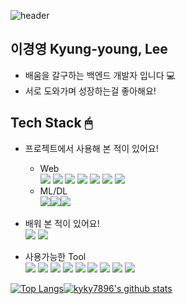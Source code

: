 ![header](https://capsule-render.vercel.app/api?type=rect&color=gradient&height=300&section=header&text=KY%20Lee&fontSize=90)<br>

## 이경영 Kyung-young, Lee
- 배움을 갈구하는 백엔드 개발자 입니다 💻
- 서로 도와가며 성장하는걸 좋아해요!


## Tech Stack 🖱
- 프로젝트에서 사용해 본 적이 있어요! <br>
  - Web <br>
    <img src="https://img.shields.io/badge/-Java-512BD4?style=flat-square&logoColor=white"/> <img src="https://img.shields.io/badge/-Mysql-4479A1?style=flat-square&logo=Mysql&logoColor=white"/> <img src="https://img.shields.io/badge/-JavaScript-F7DF1E?style=flat-square&logo=JavaScript&logoColor=white"/> <img src="https://img.shields.io/badge/-Python-3776AB?style=flat-square&logo=Python&logoColor=white"/> <img src="https://img.shields.io/badge/-Flask-000000?style=flat-square&logo=Flask&logoColor=white"/> <img src="https://img.shields.io/badge/-HTML5-E34F26?style=flat-square&logo=HTML5&logoColor=white"/> <img src="https://img.shields.io/badge/-CSS3-1572B6?style=flat-square&logo=CSS3&logoColor=white"/> 
  - ML/DL <br>
    <img src="https://img.shields.io/badge/-pandas-150458?style=flat-square&logo=pandas&logoColor=white"/><img src="https://img.shields.io/badge/-NumPy-013243?style=flat-square&logo=NumPy&logoColor=white"/><img src="https://img.shields.io/badge/-TensorFlow-FF6F00?style=flat-square&logo=TensorFlow&logoColor=white"/>
  
- 배워 본 적이 있어요! <br>
  <img src="https://img.shields.io/badge/-Spring-6DB33F?style=flat-square&logo=Spring&logoColor=white"/> <img src="https://img.shields.io/badge/-Oracle-F80000?style=flat-square&logo=Oracle&logoColor=white"/> 
 
 - 사용가능한 Tool <br> 
   <img src="https://img.shields.io/badge/-EclipseIDE-2C2255?style=flat-square&logo=EclipseIDE&logoColor=white"/> 
   <img src="https://img.shields.io/badge/-IntelliJIDEA-000000?style=flat-square&logo=IntelliJIDEA&logoColor=white"/> 
   <img src="https://img.shields.io/badge/-PyCharm-000000?style=flat-square&logo=PyCharm&logoColor=white"/> 
   <img src="https://img.shields.io/badge/-Jupyter-F37626?style=flat-square&logo=Jupyter&logoColor=white"/> 
   <img src="https://img.shields.io/badge/-Anaconda-44A833?style=flat-square&logo=Anaconda&logoColor=white"/> 
   <img src="https://img.shields.io/badge/-Git-F05032?style=flat-square&logo=Git&logoColor=white"/> 
   <img src="https://img.shields.io/badge/-Github-181717?style=flat-square&logo=Github&logoColor=white"/> 
   <img src="https://img.shields.io/badge/-VisualStudioCode-007ACC?style=flat-square&logo=VisualStudioCode&logoColor=white"/> 
   <img src="https://img.shields.io/badge/-Slack-4A154B?style=flat-square&logo=Slack&logoColor=white"/> 


[![Top Langs](https://github-readme-stats.vercel.app/api/top-langs/?username=kyky7896&layout=compact)](https://github.com/kyky7896/github-readme-stats)[![kyky7896's github stats](https://github-readme-stats.vercel.app/api?username=kyky7896&theme=highcontrast)](https://github.com/kyky7896)

